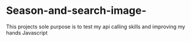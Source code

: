 # Season-and-search-image-
This projects sole purpose is to test my api calling skills and improving my hands Javascript 

